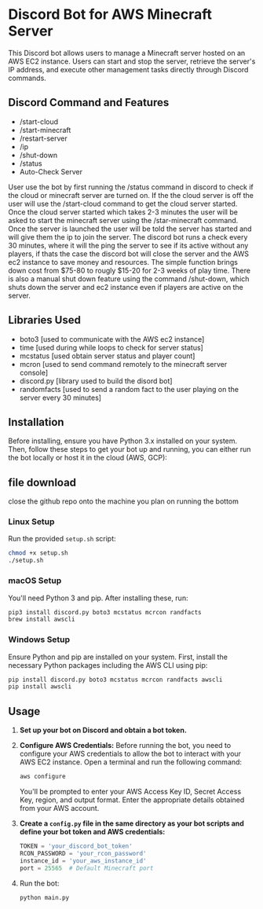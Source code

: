 
# Discord Bot for AWS Minecraft Server 

This Discord bot allows users to manage a Minecraft server hosted on an AWS EC2 instance. Users can start and stop the server, retrieve the server's IP address, and execute other management tasks directly through Discord commands. 


## Discord Command and Features

- /start-cloud 
- /start-minecraft
- /restart-server
- /ip
- /shut-down
- /status
- Auto-Check Server

User use the bot by first running the /status command in discord to check if the cloud or minecraft server are turned on. If the the cloud server is off the user will use the
/start-cloud command to get the cloud server started. Once the cloud server started which takes 2-3 minutes the user will be asked to start the minecraft server using the /star-minecraft command. Once the server is launched the user will be told the server has started and will give them the ip to join the server. 
The discord bot runs a check every 30 minutes, where it will the ping the server to see if its active without any players, if thats the case the discord bot will close the server and the AWS ec2 instance to save money and resources. The simple function brings down cost from $75-80 to rougly $15-20 for 2-3 weeks of play time. There is also a manual shut down feature using the command /shut-down, which shuts down the server and ec2 instance even if players are active on the server. 


## Libraries Used 

- boto3 [used to communicate with the AWS ec2 instance]
- time [used during while loops to check for server status]
- mcstatus [used obtain server status and player count]
- mcron [used to send command remotely to the minecraft server console]
- discord.py [library used to build the disord bot]
- randomfacts [used to send a random fact to the user playing on the server every 30 minutes]


## Installation

Before installing, ensure you have Python 3.x installed on your system. Then, follow these steps to get your bot up and running, you can either run the bot locally or host it in the cloud (AWS, GCP):

## file download

close the github repo onto the machine you plan on running the bottom

### Linux Setup

Run the provided `setup.sh` script:

```bash
chmod +x setup.sh
./setup.sh
```
### macOS Setup

You'll need Python 3 and pip. After installing these, run:

```bash
pip3 install discord.py boto3 mcstatus mcrcon randfacts
brew install awscli
```

### Windows Setup

Ensure Python and pip are installed on your system. First, install the necessary Python packages including the AWS CLI using pip:

```bash
pip install discord.py boto3 mcstatus mcrcon randfacts awscli
pip install awscli
```


## Usage

1. **Set up your bot on Discord and obtain a bot token.**
2. **Configure AWS Credentials:**
   Before running the bot, you need to configure your AWS credentials to allow the bot to interact with your AWS EC2 instance. Open a terminal and run the following command:

   ```bash
   aws configure
   ```
   You'll be prompted to enter your AWS Access Key ID, Secret Access Key, region, and output format. Enter the appropriate details obtained from your AWS account.

3. **Create a `config.py` file in the same directory as your bot scripts and define your bot token and AWS credentials:**

   ```python
   TOKEN = 'your_discord_bot_token'
   RCON_PASSWORD = 'your_rcon_password'
   instance_id = 'your_aws_instance_id'
   port = 25565  # Default Minecraft port
   ```
4. Run the bot:
   
   ```bash
   python main.py
   ```

